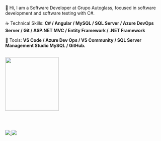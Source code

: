 <p align="left"> 
 🖖 Hi, I am a Software Developer at Grupo Autoglass, focused in software development and software testing with C#.
</p>

<p align="left">
 ☕ Technical Skills: <strong> C# / Angular / MySQL / SQL Server / Azure DevOps Server / Git / ASP.NET MVC / Entity Framework / .NET Framework </strong>
</p>

<p align="left">
  💼 Tools: <strong>VS Code / Azure Dev Ops / VS Community / SQL Server Management Studio MySQL / GitHub.</strong>
</p>



##

<div>
  <a href="https://github.com/pedrogchagas">
  <!--- <img height="170em" src="https://github-readme-stats-git-masterrstaa-rickstaa.vercel.app/api?username=pedrogchagas&show_icons=true&theme=tokyonight&include_all_commits=true&count_private=true"/> -->
  <img height="170em" src="https://github-readme-stats-git-masterrstaa-rickstaa.vercel.app/api/top-langs/?username=pedrogchagas&layout=compact&langs_count=7&theme=tokyonight"/>
</div>

  ##
  
<br>

<p align="left">
  <a href="https://www.instagram.com/pedrogchagas/" alt="Instagram">
    <img src="https://img.shields.io/badge/-Instagram-6610F2?style=for-the-badge&logo=Instagram&logoColor=FFFFFF&link=https://www.instagram.com/pedrogchagas"/>
  </a>
  
  <a href="https://www.linkedin.com/in/pedrogchagas" alt="Linkedin">
    <img src="https://img.shields.io/badge/-Linkedin-6610F2?style=for-the-badge&logo=Linkedin&logoColor=FFFFFF&link=https://www.linkedin.com/in/pedrogchagas"/>
</p>
